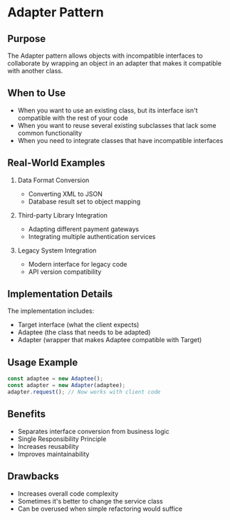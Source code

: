 # Adapter Pattern

## Purpose
The Adapter pattern allows objects with incompatible interfaces to collaborate by wrapping an object in an adapter that makes it compatible with another class.

## When to Use
- When you want to use an existing class, but its interface isn't compatible with the rest of your code
- When you want to reuse several existing subclasses that lack some common functionality
- When you need to integrate classes that have incompatible interfaces

## Real-World Examples
1. Data Format Conversion
   - Converting XML to JSON
   - Database result set to object mapping
   
2. Third-party Library Integration
   - Adapting different payment gateways
   - Integrating multiple authentication services

3. Legacy System Integration
   - Modern interface for legacy code
   - API version compatibility

## Implementation Details
The implementation includes:
- Target interface (what the client expects)
- Adaptee (the class that needs to be adapted)
- Adapter (wrapper that makes Adaptee compatible with Target)

## Usage Example 
```typescript
const adaptee = new Adaptee();
const adapter = new Adapter(adaptee);
adapter.request(); // Now works with client code
```

## Benefits
- Separates interface conversion from business logic
- Single Responsibility Principle
- Increases reusability
- Improves maintainability

## Drawbacks
- Increases overall code complexity
- Sometimes it's better to change the service class
- Can be overused when simple refactoring would suffice